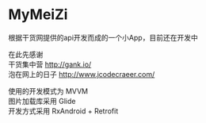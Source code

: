 # MyMeiZi
根据干货网提供的api开发而成的一个小App，目前还在开发中


在此先感谢 </br>
干货集中营 http://gank.io/ </br>
泡在网上的日子 http://www.jcodecraeer.com/ </br>


使用的开发模式为 MVVM</br>
图片加载库采用 Glide</br>
开发方式采用 RxAndroid + Retrofit</br>
